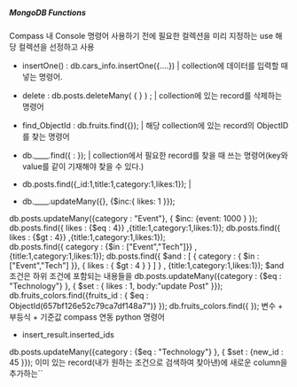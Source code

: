 ##### MongoDB Functions  ####

Compass 내 Console 명령어
사용하기 전에 필요한 컬렉션을 미리 지정하는 use 해당 컬렉션을 선정하고 사용

- insertOne()   :  db.cars_info.insertOne({....})  | collection에 데이터를 입력할 때 넣는 명령어.
- delete : db.posts.deleteMany( {  } ) ; | collection에 있는 record를 삭제하는 명령어
- find_ObjectId : db.fruits.find({}); | 해당 collection에 있는 record의 ObjectID를 찾는 명령어

- db.____.find({ : }); | collection에서 필요한 record를 찾을 때 쓰는 명령어(key와 value를 같이 기재해야 찾을 수 있다.)

- db.posts.find({_id:1,title:1,category:1,likes:1}); |

- db.____.updateMany({}, {$inc:{ likes: 1 }});

db.posts.updateMany({category : "Event"}, { $inc: {event: 1000 } });
db.posts.find({ likes : {$eq : 4}} ,{title:1,category:1,likes:1});
db.posts.find({ likes : {$gt : 4}} ,{title:1,category:1,likes:1});     
db.posts.find({ category : {$in : ["Event","Tech"]}} , {title:1,category:1,likes:1});
db.posts.find({ $and : [ { category : { $in : ["Event","Tech"] }}, { likes : { $gt : 4 } } ] } , {title:1,category:1,likes:1});   $and 조건은 하위 조건에 포함되는 내용들을 
db.posts.updateMany({category : {$eq : "Technology"} },
                    { $set : { likes : 1, body:"update Post" }});
db.fruits_colors.find({fruits_id : { $eq : ObjectId(657bf126e52c79ca7df148a7")} });
db.fruits_colors.find({  }); 변수 + 부등식 + 기준값
compass 연동 python 명령어

- insert_result.inserted_ids 


db.posts.updateMany({category : {$eq : "Technology"} },
                    { $set : {new_id : 45 }}); 이미 있는 record(내가 원하는 조건으로 검색하여 찾아낸)에 새로운 column을 추가하는``